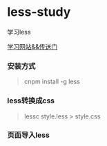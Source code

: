 # less-study
学习less

[学习网站&&传送门](http://less.bootcss.com/)

### 安装方式

> cnpm install -g less

### less转换成css

> lessc style.less > style.css

### 页面导入less

> <script src="less.js" type="text/javascript"></script>

> <link rel="stylesheet/less" type="text/css" href="style.less" />

